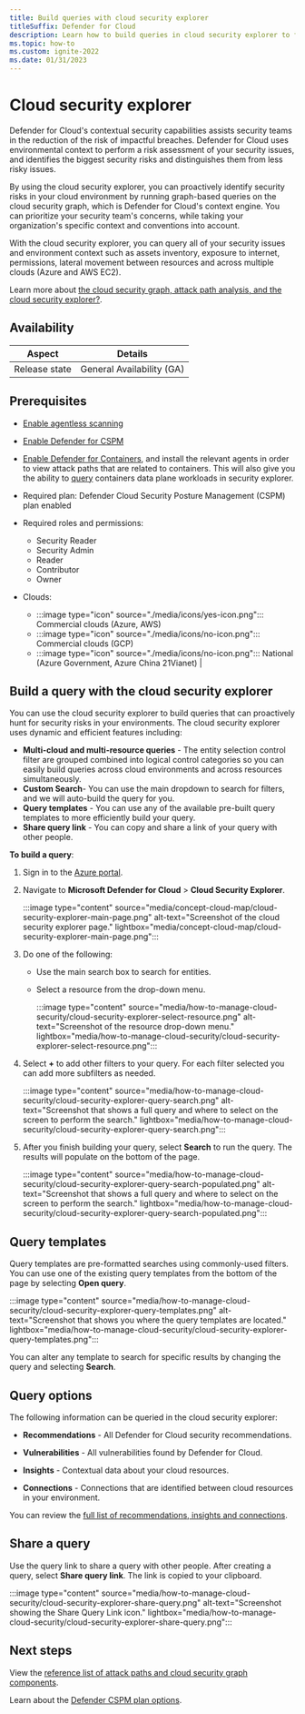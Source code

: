 ```yaml
---
title: Build queries with cloud security explorer
titleSuffix: Defender for Cloud
description: Learn how to build queries in cloud security explorer to find vulnerabilities that exist on your multicloud environment.
ms.topic: how-to
ms.custom: ignite-2022
ms.date: 01/31/2023
---
```


# Cloud security explorer

Defender for Cloud's contextual security capabilities assists security teams in the reduction of the risk of impactful breaches. Defender for Cloud uses environmental context to perform a risk assessment of your security issues, and identifies the biggest security risks and distinguishes them from less risky issues.

By using the cloud security explorer, you can proactively identify security risks in your cloud environment by running graph-based queries on the cloud security graph, which is Defender for Cloud's context engine. You can prioritize your security team's concerns, while taking your organization's specific context and conventions into account.  

With the cloud security explorer, you can query all of your security issues and environment context such as assets inventory, exposure to internet, permissions, lateral movement between resources and across multiple clouds (Azure and AWS EC2).

Learn more about [the cloud security graph, attack path analysis, and the cloud security explorer?](concept-attack-path.md).

## Availability

| Aspect | Details |
|--|--|
| Release state | General Availability (GA) |

## Prerequisites

- [Enable agentless scanning](enable-vulnerability-assessment-agentless.md) 
- [Enable Defender for CSPM](enable-enhanced-security.md) 
- [Enable Defender for Containers](defender-for-containers-enable.md), and install the relevant agents in order to view attack paths that are related to containers. This will also give you the ability to [query](how-to-manage-cloud-security-explorer.md#build-a-query-with-the-cloud-security-explorer) containers data plane workloads in security explorer. 
- Required plan: Defender Cloud Security Posture Management (CSPM) plan enabled 
- Required roles and permissions: 
    - Security Reader
    - Security Admin
    - Reader
    - Contributor
    - Owner

- Clouds: 
    -  :::image type="icon" source="./media/icons/yes-icon.png"::: Commercial clouds (Azure, AWS) 
    - :::image type="icon" source="./media/icons/no-icon.png"::: Commercial clouds (GCP) 
    - :::image type="icon" source="./media/icons/no-icon.png"::: National (Azure Government, Azure China 21Vianet) |

## Build a query with the cloud security explorer

You can use the cloud security explorer to build queries that can proactively hunt for security risks in your environments. The cloud security explorer uses dynamic and efficient features including:

- **Multi-cloud and multi-resource queries** - The entity selection control filter are grouped combined into logical control categories so you can easily build queries across cloud environments and across resources simultaneously. 
- **Custom Search**- You can use the main dropdown to search for filters, and we will auto-build the query for you.
- **Query templates** -  You can use any of the available pre-built query templates to more efficiently build your query.
- **Share query link** - You can copy and share a link of your query with other people.

**To build a query**:

1. Sign in to the [Azure portal](https://portal.azure.com).

1. Navigate to **Microsoft Defender for Cloud** > **Cloud Security Explorer**.

    :::image type="content" source="media/concept-cloud-map/cloud-security-explorer-main-page.png" alt-text="Screenshot of the cloud security explorer page." lightbox="media/concept-cloud-map/cloud-security-explorer-main-page.png":::

1. Do one of the following:
    - Use the main search box to search for entities. 
    - Select a resource from the drop-down menu. 

 
        :::image type="content" source="media/how-to-manage-cloud-security/cloud-security-explorer-select-resource.png" alt-text="Screenshot of the resource drop-down menu." lightbox="media/how-to-manage-cloud-security/cloud-security-explorer-select-resource.png":::
    

1. Select **+** to add other filters to your query. For each filter selected you can add more subfilters as needed.

    :::image type="content" source="media/how-to-manage-cloud-security/cloud-security-explorer-query-search.png" alt-text="Screenshot that shows a full query and where to select on the screen to perform the search." lightbox="media/how-to-manage-cloud-security/cloud-security-explorer-query-search.png":::

1. After you finish building your query, select **Search** to run the query. The results will populate on the bottom of the page.

    :::image type="content" source="media/how-to-manage-cloud-security/cloud-security-explorer-query-search-populated.png" alt-text="Screenshot that shows a full query and where to select on the screen to perform the search." lightbox="media/how-to-manage-cloud-security/cloud-security-explorer-query-search-populated.png":::


## Query templates

Query templates are pre-formatted searches using commonly-used filters. You can use one of the existing query templates from the bottom of the page by selecting **Open query**.

:::image type="content" source="media/how-to-manage-cloud-security/cloud-security-explorer-query-templates.png" alt-text="Screenshot that shows you where the query templates are located." lightbox="media/how-to-manage-cloud-security/cloud-security-explorer-query-templates.png":::

You can alter any template to search for specific results by changing the query and selecting **Search**.

## Query options

The following information can be queried in the cloud security explorer:

- **Recommendations** - All Defender for Cloud security recommendations.

- **Vulnerabilities** - All vulnerabilities found by Defender for Cloud.

- **Insights** - Contextual data about your cloud resources.  
        
- **Connections** - Connections that are identified between cloud resources in your environment.

You can review the [full list of recommendations, insights and connections](attack-path-reference.md). 

## Share a query

Use the query link to share a query with other people. After creating a query, select **Share query link**. The link is copied to your clipboard.

:::image type="content" source="media/how-to-manage-cloud-security/cloud-security-explorer-share-query.png" alt-text="Screenshot showing the Share Query Link icon." lightbox="media/how-to-manage-cloud-security/cloud-security-explorer-share-query.png":::

## Next steps

View the [reference list of attack paths and cloud security graph components](attack-path-reference.md).

Learn about the [Defender CSPM plan options](concept-cloud-security-posture-management.md#defender-cspm-plan-options).
